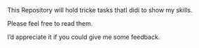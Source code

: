 This Repository will hold tricke tasks thatI didi to show my skills.

Please feel free to read them.

I’d appreciate it if you could give me some feedback.
